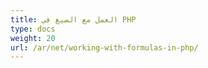 ```yaml
---
title: العمل مع الصيغ في PHP
type: docs
weight: 20
url: /ar/net/working-with-formulas-in-php/
---
```




